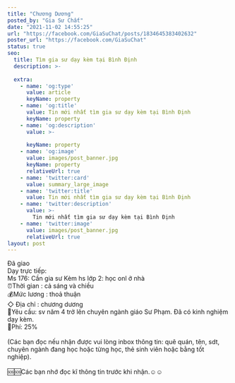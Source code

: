 ```yaml
---
title: "Chương Dương"
posted_by: "Gia Sư Chất"
date: "2021-11-02 14:55:25"
url: "https://facebook.com/GiaSuChat/posts/1834645383402632"
poster_url: "https://facebook.com/GiaSuChat"
status: true
seo:
  title: Tìm gia sư dạy kèm tại Bình Định
  description: >-
    
  extra:
    - name: 'og:type'
      value: article
      keyName: property
    - name: 'og:title'
      value: Tin mới nhất tìm gia sư dạy kèm tại Bình Định
      keyName: property
    - name: 'og:description'
      value: >-
        
      keyName: property
    - name: 'og:image'
      value: images/post_banner.jpg
      keyName: property
      relativeUrl: true
    - name: 'twitter:card'
      value: summary_large_image
    - name: 'twitter:title'
      value: Tin mới nhất tìm gia sư dạy kèm tại Bình Định
    - name: 'twitter:description'
      value: >-
        Tin mới nhất tìm gia sư dạy kèm tại Bình Định
    - name: 'twitter:image'
      value: images/post_banner.jpg
      relativeUrl: true
layout: post
---
```

Đã giao<br>Dạy trực tiếp:<br>Ms 176: Cần gia sư Kèm hs lớp 2: học onl ở nhà<br>⏰Thời gian : cả sáng và chiều<br>💰Mức lương : thoả thuận<br>◇ Địa chỉ : chương dương<br>📒Yêu cầu: sv năm 4 trở lên chuyên ngành giáo Sư Phạm. Đã có kinh nghiệm dạy kèm.<br>💸Phí: 25%<br><br>(Các bạn đọc nếu nhận được vui lòng inbox thông tin: quê quán, tên, sdt, chuyên ngành đang học hoặc từng học, thẻ sinh viên hoặc bằng tốt nghiệp).<br><br>🆘🆘Các bạn nhớ đọc kĩ thông tin trước khi nhận.☺️☺️
